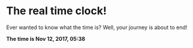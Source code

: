 # The real time clock!

Ever wanted to know what the time is? Well, your journey is about to end!

**The time is Nov 12, 2017, 05:38**